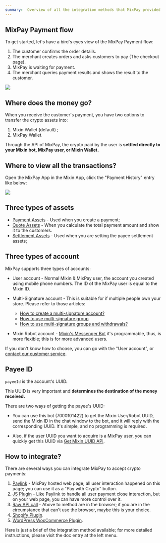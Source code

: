 ```yaml
---
summary:  Overview of all the integration methods that MixPay provided.
---
```


## MixPay Payment flow

To get started, let's have a bird's eyes view of the MixPay Payment flow: 

1.  The customer confirms the order details.
2.  The merchant creates orders and asks customers to pay (The checkout page).
3.  MixPay is waiting for payment.
4.  The merchant queries payment results and shows the result to the customer.

![](https://mixpay.me/developers/images/qmhxunt.png)

## Where does the money go?

When you receive the customer's payment, you have two options to transfer the crypto assets into: 

1. Mixin Wallet (default) ;
2. MixPay Wallet.



Through the API of MixPay, the crypto paid by the user is **settled directly to your Mixin bot, MixPay user, or Mixin Wallet.**



## Where to view all the transactions?

Open the MixPay App in the Mixin App, click the "Payment History" entry like below:

![](https://mixpay.me/developers/images/payment-history-entry.png)

## Three types of assets

- [Payment Assets](https://mixpay.me/developers/api/assets/payment-assets) - Used when you create a payment;
- [Quote Assets](https://mixpay.me/developers/api/assets/quote-assets) - When you calculate the total payment amount and show it to the customers.
- [Settlement Assets](https://mixpay.me/developers/api/assets/settlement-assets) - Used when you are setting the payee settlement assets;

## Three types of account

MixPay supports three types of accounts: 

- User account - Normal Mixin & MixPay user, the account you created using mobile phone numbers. The ID of the MixPay user is equal to the Mixin ID.
- Multi-Signature account -  This is suitable for if multiple people own your store. Please refer to those articles:
  -  [How to create a multi-signature account?](https://help.mixpay.me/tutorials/creat-a-multi-signature-account)  
  - [How to use multi-signature group](https://help.mixpay.me/tutorials/how-to-use-multi-signature-group?from_search=93093843)
  - [How to use multi-signature groups and withdrawals?](https://help.mixpay.me/tutorials/how-to-use-multi-signature-groups-and-withdrawals)

- Mixin Robot account - [Mixin's Messenger Bot](https://developers.mixin.one/docs/dapp/mixin-applications#messenger-bot) it's programmable, thus, is more flexible; this is for more advanced users.

If you don't know how to choose, you can go with the "User account", or [contact our customer service](https://mixpay.me/developers/guides/contact-customer-service).

## Payee ID

`payeeId` is the account's UUID.

This UUID is very important and **determines the destination of the money received.** 

There are two ways of getting the payee's UUID: 

- You can use this bot (7000101422) to get the Mixin User/Robot UUID, send the Mixin ID in the chat window to the bot, and it will reply with the corresponding UUID. It's simple, and no programming is required.

- Also, if the user UUID you want to acquire is a MixPay user, you can quickly get this UUID via [Get Mixin UUID API](https://mixpay.me/developers/api/users/get-mixin-uuid).



## How to integrate? 

There are several ways you can integrate MixPay to accept crypto payments:

1. [Paylink](https://mixpay.me/developers/guides/using-paylink) -  MixPay hosted web page; all user interaction happened on this page; you can use it as a "Pay with Crypto" button.
2. [JS Plugin](https://mixpay.me/developers/guides/shopify-plugin) -  Like Paylink to handle all user payment close interaction, but on your web page, you can have more control over it.
3. [Raw API call](https://mixpay.me/developers/guides/using-raw-api) - Above to method are in the browser; if you are in the circumstance that can't use the browser, maybe this is your choice.
4. [Shopify Plugin](https://mixpay.me/developers/guides/shopify-plugin).
5. [WordPress WooCommerce Plugin](https://mixpay.me/developers/guides/woocommerce-plugin).

Here is just a brief of the integration method available; for more detailed instructions, please visit the doc entry at the left menu.

